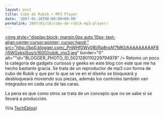 ```yaml
---
layout: post
title: Cubo de Rubik + MP3 Player
date: '2007-01-18T00:00:00+00:00'
permalink: 2007/01/18/cubo-de-rubik-mp3-player/
---
```

<a href="http://www.yankodesign.com/product_info.php?products_id=1548"><img style="display:block; margin:0px auto 10px; text-align:center;cursor:pointer; cursor:hand;" src="http://bp0.blogger.com/_PnWHf0Wv0BI/Ra8rqAf7MKI/AAAAAAAAAF8/j5WGxksiSus/s1600/rubik_mp3.jpg" border="0" alt=""id="BLOGGER_PHOTO_ID_5021280110229794978" /></a>
Retomo un poco la categoría de gadgets curiosos y geeks en este blog con este que me ha hecho bastante gracia. Se trata de un reproductor de mp3 con forma de cubo de Rubik y que por lo que se ve en el diseño se bloqueará y desbloqueará moviendo sus piezas, además los controles también van integrados en cada una de las caras.

La pena es que como otros se trata de un concepto que no se sabe si se llevará a producción.

(Vía <a href="http://www.techeblog.com/index.php/tech-gadget/rubiks-cube-mp3-player">TechEblog</a>)
